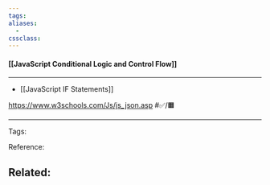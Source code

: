 ```yaml
---
tags: 
aliases: 
  - 
cssclass: 
---
```


#### [[JavaScript Conditional Logic and Control Flow]]

---

- [[JavaScript IF Statements]]

https://www.w3schools.com/Js/js_json.asp #✅️/🟧️

---
Tags: 

Reference:

Related:
- 
